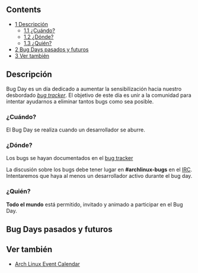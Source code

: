 ## Contents

*   [1 Descripción](#Descripci.C3.B3n)
    *   [1.1 ¿Cuándo?](#.C2.BFCu.C3.A1ndo.3F)
    *   [1.2 ¿Dónde?](#.C2.BFD.C3.B3nde.3F)
    *   [1.3 ¿Quién?](#.C2.BFQui.C3.A9n.3F)
*   [2 Bug Days pasados y futuros](#Bug_Days_pasados_y_futuros)
*   [3 Ver también](#Ver_tambi.C3.A9n)

## Descripción

Bug Day es un día dedicado a aumentar la sensibilización hacia nuestro desbordado [_bug tracker_](https://bugs.archlinux.org/). El objetivo de este día es unir a la comunidad para intentar ayudarnos a eliminar tantos bugs como sea posible.

### ¿Cuándo?

El Bug Day se realiza cuando un desarrollador se aburre.

### ¿Dónde?

Los bugs se hayan documentados en el [bug tracker](https://bugs.archlinux.org)

La discusión sobre los bugs debe tener lugar en **#archlinux-bugs** en el [IRC](/index.php/IRC_Channel_(Espa%C3%B1ol) "IRC Channel (Español)"). Intentaremos que haya al menos un desarrollador activo durante el bug day.

### ¿Quién?

**Todo el mundo** está permitido, invitado y animado a participar en el Bug Day.

## Bug Days pasados y futuros

## Ver también

*   [Arch Linux Event Calendar](/index.php/Arch_Linux_Event_Calendar "Arch Linux Event Calendar")